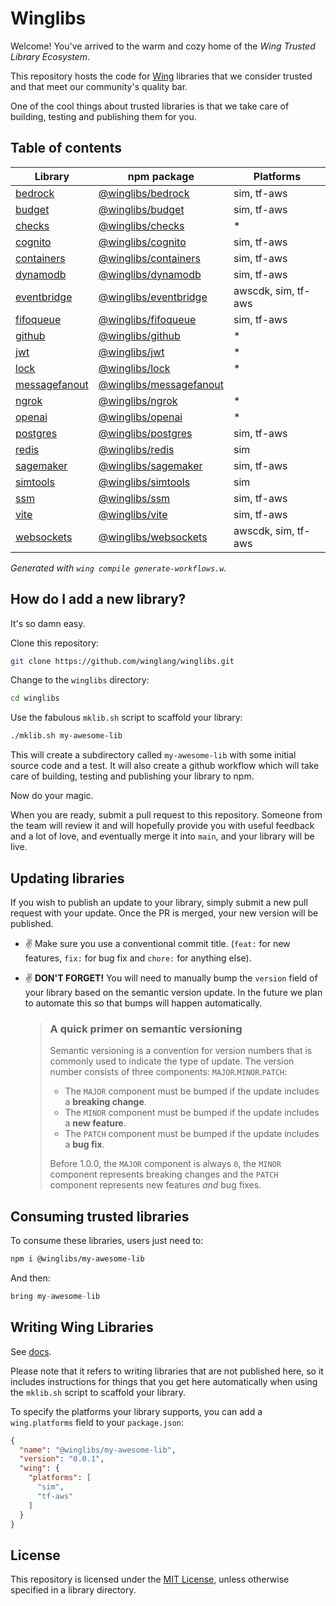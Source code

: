 # Winglibs

Welcome! You've arrived to the warm and cozy home of the *Wing Trusted Library Ecosystem*.

This repository hosts the code for [Wing](https://winglang.io) libraries that we consider trusted
and that meet our community's quality bar.

One of the cool things about trusted libraries is that we take care of building, testing and
publishing them for you.

<!-- WINGLIBS_TOC_START -->

## Table of contents

| Library | npm package | Platforms |
| --- | --- | --- |
| [bedrock](./bedrock) | [@winglibs/bedrock](https://www.npmjs.com/package/@winglibs/bedrock) | sim, tf-aws |
| [budget](./budget) | [@winglibs/budget](https://www.npmjs.com/package/@winglibs/budget) | sim, tf-aws |
| [checks](./checks) | [@winglibs/checks](https://www.npmjs.com/package/@winglibs/checks) | * |
| [cognito](./cognito) | [@winglibs/cognito](https://www.npmjs.com/package/@winglibs/cognito) | sim, tf-aws |
| [containers](./containers) | [@winglibs/containers](https://www.npmjs.com/package/@winglibs/containers) | sim, tf-aws |
| [dynamodb](./dynamodb) | [@winglibs/dynamodb](https://www.npmjs.com/package/@winglibs/dynamodb) | sim, tf-aws |
| [eventbridge](./eventbridge) | [@winglibs/eventbridge](https://www.npmjs.com/package/@winglibs/eventbridge) | awscdk, sim, tf-aws |
| [fifoqueue](./fifoqueue) | [@winglibs/fifoqueue](https://www.npmjs.com/package/@winglibs/fifoqueue) | sim, tf-aws |
| [github](./github) | [@winglibs/github](https://www.npmjs.com/package/@winglibs/github) | * |
| [jwt](./jwt) | [@winglibs/jwt](https://www.npmjs.com/package/@winglibs/jwt) | * |
| [lock](./lock) | [@winglibs/lock](https://www.npmjs.com/package/@winglibs/lock) | * |
| [messagefanout](./messagefanout) | [@winglibs/messagefanout](https://www.npmjs.com/package/@winglibs/messagefanout) |  |
| [ngrok](./ngrok) | [@winglibs/ngrok](https://www.npmjs.com/package/@winglibs/ngrok) | * |
| [openai](./openai) | [@winglibs/openai](https://www.npmjs.com/package/@winglibs/openai) | * |
| [postgres](./postgres) | [@winglibs/postgres](https://www.npmjs.com/package/@winglibs/postgres) | sim, tf-aws |
| [redis](./redis) | [@winglibs/redis](https://www.npmjs.com/package/@winglibs/redis) | sim |
| [sagemaker](./sagemaker) | [@winglibs/sagemaker](https://www.npmjs.com/package/@winglibs/sagemaker) | sim, tf-aws |
| [simtools](./simtools) | [@winglibs/simtools](https://www.npmjs.com/package/@winglibs/simtools) | sim |
| [ssm](./ssm) | [@winglibs/ssm](https://www.npmjs.com/package/@winglibs/ssm) | sim, tf-aws |
| [vite](./vite) | [@winglibs/vite](https://www.npmjs.com/package/@winglibs/vite) | sim, tf-aws |
| [websockets](./websockets) | [@winglibs/websockets](https://www.npmjs.com/package/@winglibs/websockets) | awscdk, sim, tf-aws |

_Generated with `wing compile generate-workflows.w`._

<!-- WINGLIBS_TOC_END -->

## How do I add a new library?

It's so damn easy.

Clone this repository:

```sh
git clone https://github.com/winglang/winglibs.git
```

Change to the `winglibs` directory:

```sh
cd winglibs
```

Use the fabulous `mklib.sh` script to scaffold your library:

```sh
./mklib.sh my-awesome-lib
```

This will create a subdirectory called `my-awesome-lib` with some initial source code and a test. It
will also create a github workflow which will take care of building, testing and publishing your
library to npm.

Now do your magic.

When you are ready, submit a pull request to this repository. Someone from the team will review it
and will hopefully provide you with useful feedback and a lot of love, and eventually merge it into
`main`, and your library will be live.

## Updating libraries

If you wish to publish an update to your library, simply submit a new pull request with your update.
Once the PR is merged, your new version will be published.

- :v: Make sure you use a conventional commit title. (`feat:` for new features, `fix:` for bug fix
  and `chore:` for anything else).
- :v: **DON'T FORGET!** You will need to manually bump the `version` field of your library based on
the semantic version update. In the future we plan to automate this so that bumps will happen
automatically.

  > ### A quick primer on semantic versioning
  > 
  > Semantic versioning is a convention for version numbers that is commonly used to indicate the type
  > of update. The version number consists of three components: `MAJOR`.`MINOR`.`PATCH`:
  >
  > * The `MAJOR` component must be bumped if the update includes a **breaking change**.
  > * The `MINOR` component must be bumped if the update includes a **new feature**.
  > * The `PATCH` component must be bumped if the update includes a **bug fix**.
  >
  > Before 1.0.0, the `MAJOR` component is always `0`, the `MINOR` component represents breaking
  > changes and the `PATCH` component represents new features *and* bug fixes.

## Consuming trusted libraries

To consume these libraries, users just need to:

```sh
npm i @winglibs/my-awesome-lib
```

And then:

```js
bring my-awesome-lib
```

## Writing Wing Libraries

See [docs](https://www.winglang.io/docs/libraries#creating-a-wing-library).

Please note that it refers to writing libraries that are not published here, so it includes instructions for things that you get here automatically when using the `mklib.sh` script to scaffold your library.

To specify the platforms your library supports, you can add a `wing.platforms` field to your `package.json`:

```json
{
  "name": "@winglibs/my-awesome-lib",
  "version": "0.0.1",
  "wing": {
    "platforms": [
      "sim",
      "tf-aws"
    ]
  }
}
```

## License

This repository is licensed under the [MIT License](./LICENSE), unless otherwise specified in a
library directory.
